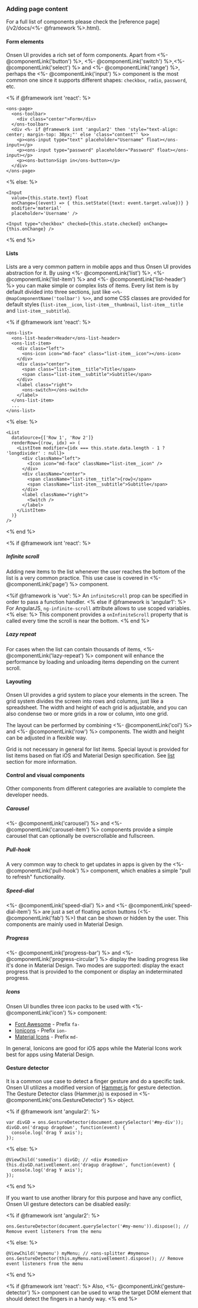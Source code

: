 ### Adding page content

For a full list of components please check the [reference page](/v2/docs/<%- @framework %>.html).

#### Form elements

Onsen UI provides a rich set of form components. Apart from <%- @componentLink('button') %>, <%- @componentLink('switch') %>,<%- @componentLink('select') %> and <%- @componentLink('range') %>, perhaps the <%- @componentLink('input') %> component is the most common one since it supports different shapes: `checkbox`, `radio`, `password`, etc.

<% if @framework isnt 'react': %>
```
<ons-page>
  <ons-toolbar>
    <div class="center">Form</div>
  </ons-toolbar>
  <div <%- if @framework isnt 'angular2' then 'style="text-align: center; margin-top: 30px;"' else 'class="content"' %>>
    <p><ons-input type="text" placeholder="Username" float></ons-input></p>
    <p><ons-input type="password" placeholder="Password" float></ons-input></p>
    <p><ons-button>Sign in</ons-button></p>
  </div>
</ons-page>
```
<% else: %>
```
<Input
  value={this.state.text} float
  onChange={(event) => { this.setState({text: event.target.value})} }
  modifier='material'
  placeholder='Username' />

<Input type="checkbox" checked={this.state.checked} onChange={this.onChange} />
```
<% end %>

#### Lists

Lists are a very common pattern in mobile apps and thus Onsen UI provides abstraction for it. By using <%- @componentLink('list') %>, <%- @componentLink('list-item') %> and <%- @componentLink('list-header') %> you can make simple or complex lists of items. Every list item is by default divided into three sections, just like `<<%- @mapComponentName('toolbar') %>>`, and some CSS classes are provided for default styles (`list-item__icon`, `list-item__thumbnail`, `list-item__title` and `list-item__subtitle`).

<% if @framework isnt 'react': %>
```
<ons-list>
  <ons-list-header>Header</ons-list-header>
  <ons-list-item>
    <div class="left">
      <ons-icon icon="md-face" class="list-item__icon"></ons-icon>
    </div>
    <div class="center">
      <span class="list-item__title">Title</span>
      <span class="list-item__subtitle">Subtitle</span>
    </div>
    <label class="right">
      <ons-switch></ons-switch>
    </label>
  </ons-list-item>
  ...
</ons-list>
```
<% else: %>
```
<List
  dataSource={['Row 1', 'Row 2']}
  renderRow={(row, idx) => (
    <ListItem modifier={idx === this.state.data.length - 1 ? 'longdivider' : null}>
      <div className="left">
        <Icon icon="md-face" className="list-item__icon" />
      </div>
      <div className="center">
        <span className="list-item__title">{row}</span>
        <span className="list-item__subtitle">Subtitle</span>
      </div>
      <label className="right">
        <Switch />
      </label>
    </ListItem>
  )}
/>
```
<% end %>

<% if @framework isnt 'react': %>
##### Infinite scroll

Adding new items to the list whenever the user reaches the bottom of the list is a very common practice. This use case is covered in <%- @componentLink('page') %> component.

<%if @framework is 'vue': %>
An `infiniteScroll` prop can be specified in order to pass a function handler.
<% else if @framework is 'angular1': %>
For AngularJS, `ng-infinite-scroll` attribute allows to use scoped variables.
<% else: %>
This component provides a `onInfiniteScroll` property that is called every time the scroll is near the bottom.
<% end %>

##### Lazy repeat

For cases when the list can contain thousands of items, <%- @componentLink('lazy-repeat') %> component will enhance the performance by loading and unloading items depending on the current scroll.

#### Layouting

Onsen UI provides a grid system to place your elements in the screen. The grid system divides the screen into rows and columns, just like a spreadsheet. The width and height of each grid is adjustable, and you can also condense two or more grids in a row or column, into one grid.

The layout can be performed by combining <%- @componentLink('col') %> and <%- @componentLink('row') %> components. The width and height can be adjusted in a flexible way.

Grid is not necessary in general for list items. Special layout is provided for list items based on flat iOS and Material Design specification. See [list](#lists) section for more information.

#### Control and visual components

Other components from different categories are available to complete the developer needs.

##### Carousel

<%- @componentLink('carousel') %> and <%- @componentLink('carousel-item') %> components provide a simple carousel that can optionally be overscrollable and fullscreen.

##### Pull-hook

A very common way to check to get updates in apps is given by the <%- @componentLink('pull-hook') %> component, which enables a simple "pull to refresh" functionality.

##### Speed-dial

<%- @componentLink('speed-dial') %> and <%- @componentLink('speed-dial-item') %> are just a set of floating action buttons (<%- @componentLink('fab') %>) that can be shown or hidden by the user. This components are mainly used in Material Design.

##### Progress

<%- @componentLink('progress-bar') %> and <%- @componentLink('progress-circular') %> display the loading progress like it's done in Material Design. Two modes are supported: display the exact progress that is provided to the component or display an indeterminated progress.

##### Icons

Onsen UI bundles three icon packs to be used with <%- @componentLink('icon') %> component:

  * [Font Awesome](https://fortawesome.github.io/Font-Awesome/) - Prefix `fa-`
  * [Ionicons](http://ionicons.com/) - Prefix `ion-`
  * [Material Icons](https://design.google.com/icons/) - Prefix `md-`

In general, Ionicons are good for iOS apps while the Material Icons work best for apps using Material Design.

#### Gesture detector

It is a common use case to detect a finger gesture and do a specific task. Onsen UI utilizes a modified version of [Hammer.js](https://hammerjs.github.io/) for gesture detection. The Gesture Detector class (Hammer.js) is exposed in <%- @componentLink('ons.GestureDetector') %> object.

<% if @framework isnt 'angular2': %>
```
var divGD = ons.GestureDetector(document.querySelector('#my-div'));
divGD.on('dragup dragdown', function(event) {
  console.log('drag Y axis');
});
```
<% else: %>
```
@ViewChild('somediv') divGD; // <div #somediv>
this.divGD.nativeElement.on('dragup dragdown', function(event) {
  console.log('drag Y axis');
});
```
<% end %>

If you want to use another library for this purpose and have any conflict, Onsen UI gesture detectors can be disabled easily:

<% if @framework isnt 'angular2': %>
```
ons.GestureDetector(document.querySelector('#my-menu')).dispose(); // Remove event listeners from the menu
```
<% else: %>
```
@ViewChild('mymenu') myMenu; // <ons-splitter #mymenu>
ons.GestureDetector(this.myMenu.nativeElement).dispose(); // Remove event listeners from the menu
```
<% end %>


<% if @framework isnt 'react': %>
Also, <%- @componentLink('gesture-detector') %> component can be used to wrap the target DOM element that should detect the fingers in a handy way.
<% end %>


